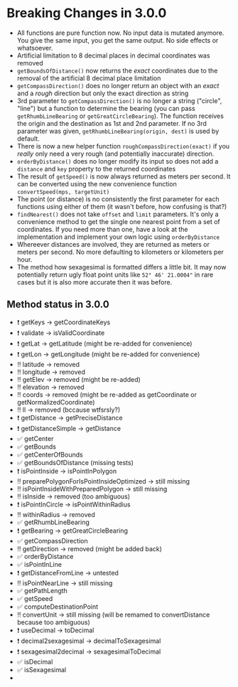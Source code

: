 # Breaking Changes in 3.0.0

-   All functions are pure function now. No input data is mutated anymore. You give the same input, you get the same output. No side effects or whatsoever.
-   Artificial limitation to 8 decimal places in decimal coordinates was removed
    <!-- -   `sexagesimal2decimal` was renamed to `sexagesimalToDecimal` -->
-   `getBoundsOfDistance()` now returns the _exact_ coordinates due to the removal of the artificial 8 decimal place limitation
-   `getCompassDirection()` does no longer return an object with an _exact_ and a _rough_ direction but only the exact direction as string
-   3rd parameter to `getCompassDirection()` is no longer a string ("circle", "line") but a function to determine the bearing (you can pass `getRhumbLineBearing` or `getGreatCircleBearing`). The function receives the origin and the destination as 1st and 2nd parameter. If no 3rd parameter was given, `getRhumbLineBearing(origin, dest)` is used by default.
-   There is now a new helper function `roughCompassDirection(exact)` if you _really_ only need a very rough (and potentially inaccurate) direction.
-   `orderByDistance()` does no longer modify its input so does not add a `distance` and `key` property to the returned coordinates
-   The result of `getSpeed()` is now always returned as meters per second. It can be converted using the new convenience function `convertSpeed(mps, targetUnit)`
-   The point (or distance) is no consistently the first parameter for each functions using either of them (it wasn't before, how confusing is that?)
-   `findNearest()` does not take `offset` and `limit` parameters. It's only a convenience method to get the single one nearest point from a set of coordinates. If you need more than one, have a look at the implementation and implement your own logic using `orderByDistance`
-   Whereever distances are involved, they are returned as meters or meters per second. No more defaulting to kilometers or kilometers per hour.
-   The method how sexagesimal is formatted differs a little bit. It may now potentially return ugly float point units like `52° 46' 21.0004"` in rare cases but it is also more accurate then it was before.

## Method status in 3.0.0

-   ❗ getKeys -> getCoordinateKeys
-   ❗ validate -> isValidCoordinate
-   ❗ getLat -> getLatitude (might be re-added for convenience)
-   ❗ getLon -> getLongitude (might be re-added for convenience)
-   ‼ latitude -> removed
-   ‼ longitude -> removed
-   ‼ getElev -> removed (might be re-added)
-   ‼ elevation -> removed
-   ‼ coords -> removed (might be re-added as getCoordinate or getNormalizedCoordinate)
-   ‼ ll -> removed (bccause wtfsrsly?)
-   ❗ getDistance -> getPreciseDistance
-   ❗ getDistanceSimple -> getDistance
-   ✅ getCenter
-   ✅ getBounds
-   ✅ getCenterOfBounds
-   ✅ getBoundsOfDistance (missing tests)
-   ❗ isPointInside -> isPointInPolygon
-   ‼ preparePolygonForIsPointInsideOptimized -> still missing
-   ‼ isPointInsideWithPreparedPolygon -> still missing
-   ‼ isInside -> removed (too ambiguous)
-   ❗ isPointInCircle -> isPointWithinRadius
-   ‼ withinRadius -> removed
-   ✅ getRhumbLineBearing
-   ❗ getBearing -> getGreatCircleBearing
-   ✅ getCompassDirection
-   ‼ getDirection -> removed (might be added back)
-   ✅ orderByDistance
-   ✅ isPointInLine
-   ❗ getDistanceFromLine -> untested
-   ‼ isPointNearLine -> still missing
-   ✅ getPathLength
-   ✅ getSpeed
-   ✅ computeDestinationPoint
-   ‼ convertUnit -> still missing (will be remamed to convertDistance because too ambiguous)
-   ❗ useDecimal -> toDecimal
-   ❗ decimal2sexagesimal -> decimalToSexagesimal
-   ❗ sexagesimal2decimal -> sexagesimalToDecimal
-   ✅ isDecimal
-   ✅ isSexagesimal
-
